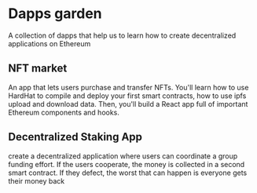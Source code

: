 # Dapps garden
A collection of dapps that help us to learn how to create decentralized applications on Ethereum

## NFT market
An app that lets users purchase and transfer NFTs.
You'll learn how to use HardHat to compile and deploy your first smart contracts, how to use ipfs upload and download data.
Then, you'll build a React app full of important Ethereum components and hooks.

## Decentralized Staking App 
create a decentralized application where users can coordinate a group funding effort. If the users cooperate, the money is collected in a second smart contract. If they defect, the worst that can happen is everyone gets their money back